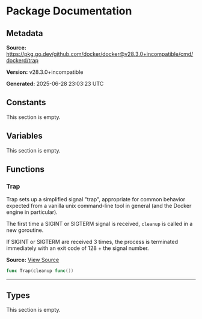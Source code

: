 # Package Documentation

## Metadata

**Source:** https://pkg.go.dev/github.com/docker/docker@v28.3.0+incompatible/cmd/dockerd/trap

**Version:** v28.3.0+incompatible

**Generated:** 2025-06-28 23:03:23 UTC

## Constants

This section is empty.

## Variables

This section is empty.

## Functions

### Trap

Trap sets up a simplified signal "trap", appropriate for common
behavior expected from a vanilla unix command-line tool in general
(and the Docker engine in particular).

The first time a SIGINT or SIGTERM signal is received, `cleanup` is called in
a new goroutine.

If SIGINT or SIGTERM are received 3 times, the process is terminated
immediately with an exit code of 128 + the signal number.

**Source:** [View Source](https://github.com/docker/docker/blob/v28.3.0/cmd/dockerd/trap/trap.go#L27)  

```go
func Trap(cleanup func())
```

---

## Types

This section is empty.

